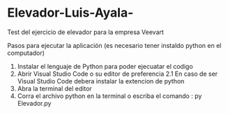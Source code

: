 # Elevador-Luis-Ayala-
Test del ejercicio de elevador para la empresa Veevart

Pasos para ejecutar la aplicación (es necesario tener instaldo python en el computador)

1. Instalar el lenguaje de Python para poder ejecuatar el codigo
2. Abrir Visual Studio Code o su editor de preferencia
 2.1 En caso de ser Visual Studio Code debera instalar la extencion de python
3. Abra la terminal del editor
4. Corra el archivo python en la terminal o escriba el comando : py Elevador.py
